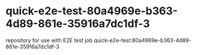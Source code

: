 # quick-e2e-test-80a4969e-b363-4d89-861e-35916a7dc1df-3
repository for use with E2E test job quick-e2e-test:80a4969e-b363-4d89-861e-35916a7dc1df-3
